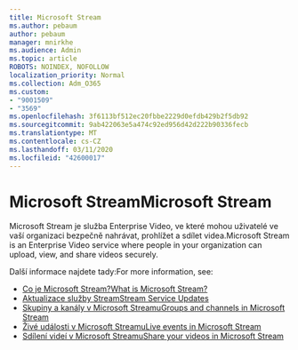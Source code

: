 ```yaml
---
title: Microsoft Stream
ms.author: pebaum
author: pebaum
manager: mnirkhe
ms.audience: Admin
ms.topic: article
ROBOTS: NOINDEX, NOFOLLOW
localization_priority: Normal
ms.collection: Adm_O365
ms.custom:
- "9001509"
- "3569"
ms.openlocfilehash: 3f6113bf512ec20fbbe2229d0efdb429b2f5db92
ms.sourcegitcommit: 9ab422063e5a474c92ed956d42d222b90336fecb
ms.translationtype: MT
ms.contentlocale: cs-CZ
ms.lasthandoff: 03/11/2020
ms.locfileid: "42600017"
---
```

# <a name="microsoft-stream"></a><span data-ttu-id="053e4-102">Microsoft Stream</span><span class="sxs-lookup"><span data-stu-id="053e4-102">Microsoft Stream</span></span>

<span data-ttu-id="053e4-103">Microsoft Stream je služba Enterprise Video, ve které mohou uživatelé ve vaší organizaci bezpečně nahrávat, prohlížet a sdílet videa.</span><span class="sxs-lookup"><span data-stu-id="053e4-103">Microsoft Stream is an Enterprise Video service where people in your organization can upload, view, and share videos securely.</span></span> 

<span data-ttu-id="053e4-104">Další informace najdete tady:</span><span class="sxs-lookup"><span data-stu-id="053e4-104">For more information, see:</span></span>

- [<span data-ttu-id="053e4-105">Co je Microsoft Stream?</span><span class="sxs-lookup"><span data-stu-id="053e4-105">What is Microsoft Stream?</span></span>](https://docs.microsoft.com/stream/overview)
- [<span data-ttu-id="053e4-106">Aktualizace služby Stream</span><span class="sxs-lookup"><span data-stu-id="053e4-106">Stream Service Updates</span></span>](https://techcommunity.microsoft.com/t5/microsoft-stream-service-updates/bd-p/StreamAnnouncements)
- [<span data-ttu-id="053e4-107">Skupiny a kanály v Microsoft Streamu</span><span class="sxs-lookup"><span data-stu-id="053e4-107">Groups and channels in Microsoft Stream</span></span>](https://docs.microsoft.com/stream/groups-channels-organization)
- [<span data-ttu-id="053e4-108">Živé události v Microsoft Streamu</span><span class="sxs-lookup"><span data-stu-id="053e4-108">Live events in Microsoft Stream</span></span>](https://docs.microsoft.com/stream/live-event-overview)
- [<span data-ttu-id="053e4-109">Sdílení videí v Microsoft Streamu</span><span class="sxs-lookup"><span data-stu-id="053e4-109">Share your videos in Microsoft Stream</span></span>](https://docs.microsoft.com/stream/portal-share-video)